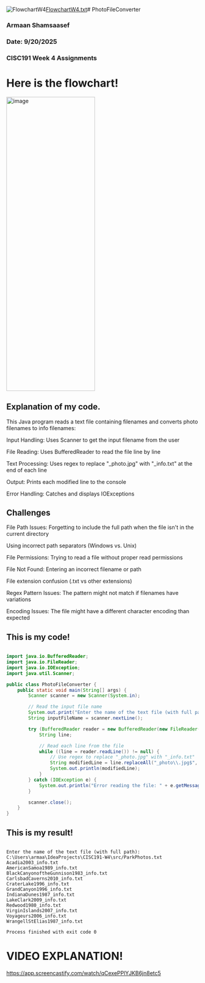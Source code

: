 ![FlowchartW4](https://github.com/user-attachments/assets/232fd6b0-bf97-45fa-9716-0d6827f44460)[FlowchartW4.txt](https://github.com/user-attachments/files/22444106/FlowchartW4.txt)# PhotoFileConverter

### Armaan Shamsaasef
### Date: 9/20/2025
### CISC191 Week 4 Assignments


# Here is the flowchart!

<img width="232" height="771" alt="image" src="https://github.com/user-attachments/assets/d1a8150a-8bf1-4e40-a7ba-d3bbc806a236" />



## Explanation of my code.

This Java program reads a text file containing filenames and converts photo filenames to info filenames:

Input Handling: Uses Scanner to get the input filename from the user

File Reading: Uses BufferedReader to read the file line by line

Text Processing: Uses regex to replace "_photo.jpg" with "_info.txt" at the end of each line

Output: Prints each modified line to the console

Error Handling: Catches and displays IOExceptions

## Challenges

File Path Issues: Forgetting to include the full path when the file isn't in the current directory

Using incorrect path separators (Windows vs. Unix)

File Permissions: Trying to read a file without proper read permissions

File Not Found: Entering an incorrect filename or path

File extension confusion (.txt vs other extensions)

Regex Pattern Issues: The pattern might not match if filenames have variations

Encoding Issues: The file might have a different character encoding than expected

## This is my code!

```.java

import java.io.BufferedReader;
import java.io.FileReader;
import java.io.IOException;
import java.util.Scanner;

public class PhotoFileConverter {
    public static void main(String[] args) {
        Scanner scanner = new Scanner(System.in);

        // Read the input file name
        System.out.print("Enter the name of the text file (with full path): ");
        String inputFileName = scanner.nextLine();

        try (BufferedReader reader = new BufferedReader(new FileReader(inputFileName))) {
            String line;

            // Read each line from the file
            while ((line = reader.readLine()) != null) {
                // Use regex to replace "_photo.jpg" with "_info.txt"
                String modifiedLine = line.replaceAll("_photo\\.jpg$", "_info.txt");
                System.out.println(modifiedLine);
            }
        } catch (IOException e) {
            System.out.println("Error reading the file: " + e.getMessage());
        }

        scanner.close();
    }
}

```

## This is my result!

```.out

Enter the name of the text file (with full path): C:\Users\armaa\IdeaProjects\CISC191-W4\src/ParkPhotos.txt
Acadia2003_info.txt
AmericanSamoa1989_info.txt
BlackCanyonoftheGunnison1983_info.txt
CarlsbadCaverns2010_info.txt
CraterLake1996_info.txt
GrandCanyon1996_info.txt
IndianaDunes1987_info.txt
LakeClark2009_info.txt
Redwood1980_info.txt
VirginIslands2007_info.txt
Voyageurs2006_info.txt
WrangellStElias1987_info.txt

Process finished with exit code 0

```


# VIDEO EXPLANATION!


https://app.screencastify.com/watch/qCexePPlYJKB6jn8etc5





